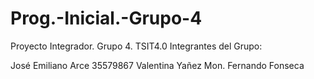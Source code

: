 # Prog.-Inicial.-Grupo-4
Proyecto Integrador. Grupo 4. TSIT4.0 
Integrantes del Grupo:

José Emiliano Arce 35579867
Valentina Yañez Mon.
Fernando Fonseca